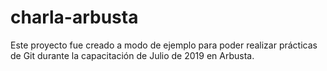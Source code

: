 # charla-arbusta

Este proyecto fue creado a modo de ejemplo para poder realizar prácticas de Git durante la capacitación de Julio de 2019 en Arbusta.
